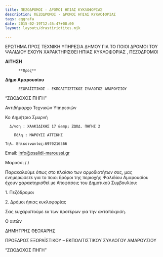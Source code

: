 ```yaml
---
title: ΠΕΖΟΔΡΟΜΟΙ - ΔΡΟΜΟΙ ΗΠΙΑΣ ΚΥΚΛΟΦΟΡΙΑΣ
description: ΠΕΖΟΔΡΟΜΟΙ - ΔΡΟΜΟΙ ΗΠΙΑΣ ΚΥΚΛΟΦΟΡΙΑΣ
tags: eggrafa
date: 2015-02-19T12:46:47+00:00
layout: layouts/drastiriotites.njk

---
```


ΕΡΩΤΗΜΑ ΠΡΟΣ ΤΕΧΝΙΚΗ ΥΠΗΡΕΣΙΑ ΔΗΜΟΥ ΓΙΑ ΤΟ ΠΟΙΟΙ ΔΡΟΜΟΙ ΤΟΥ ΨΑΛΙΔΙΟΥ ΕΧΟΥΝ ΧΑΡΑΚΤΗΡΙΣΘΕΙ ΗΠΙΑΣ ΚΥΚΛΟΦΟΡΙΑΣ , ΠΕΖΟΔΡΟΜΟΙ

<!-- excerpt -->

**ΑΙΤΗΣΗ**

          **Προς**

**Δήμο Αμαρουσίου**

          ΕΞΩΡΑΪΣΤΙΚΟΣ – ΕΚΠΟΛΙΤΙΣΤΙΚΟΣ ΣΥΛΛΟΓΟΣ ΑΜΑΡΟΥΣΙΟΥ

“ΖΩΟΔΟΧΟΣ ΠΗΓΗ”

Αντιδήμαρχο Τεχνικών Υπηρεσιών

Κο Δημήτριο Σμυρνή

      Δ/νση : ΧΑΛΚΙΔΙΚΗΣ 17 &amp; ΖΩΟΔ. ΠΗΓΗΣ 2

        Πόλη : ΜΑΡΟΥΣΙ ΑΤΤΙΚΗΣ

    Τηλ. Επικοινωνίας:6970216566

Εmail: <info@psalidi-maroussi.gr>

Μαρούσι / /

Παρακαλούμε όπως στο πλαίσιο των αρμοδιοτήτων σας, μας ενημερώσετε για το ποιοι δρόμοι της περιοχής Ψαλιδίου Αμαρουσίου έχουν χαρακτηρισθεί με Αποφάσεις του Δημοτικού Συμβουλίου:

1\. Πεζόδρομοι

2\. Δρόμοι ήπιας κυκλοφορίας

Σας ευχαριστούμε εκ των προτέρων για την ανταπόκριση.

Ο αιτών

ΔΗΜΗΤΡΗΣ ΘΕΟΧΑΡΗΣ

ΠΡΟΕΔΡΟΣ ΕΞΩΡΑΪΣΤΙΚΟΥ – ΕΚΠΟΛΙΤΙΣΤΙΚΟΥ ΣΥΛΛΟΓΟΥ ΑΜΑΡΟΥΣΙΟΥ

“ΖΩΟΔΟΧΟΣ ΠΗΓΗ”
